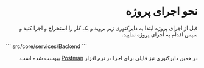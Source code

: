 <h1 lang="fa" dir="rtl" align="right">نحو اجرای پروژه</h1>
<p lang="fa" dir="rtl" align="right">قبل از اجرای پروژه ابتدا به دایرکتوری زیر بروید و بک کار را استخراج و اجرا کنید و سپس اقدام به اجرای پروژه نمایید.</p>
```
src/core/services/Backend
```

<p lang="fa" dir="rtl" align="right">در همین دایرکتوری نیز فایلی برای اجرا در نرم افزار <a href="https://www.postman.com/">Postman</a> پیوست شده است.</p>
